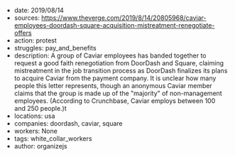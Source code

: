 - date: 2019/08/14
- sources: https://www.theverge.com/2019/8/14/20805968/caviar-employees-doordash-square-acquisition-mistreatment-renegotiate-offers
- action: protest
- struggles: pay_and_benefits
- description: A group of Caviar employees has banded together to request a good faith renegotiation from DoorDash and Square, claiming mistreatment in the job transition process as DoorDash finalizes its plans to acquire Caviar from the payment company. It is unclear how many people this letter represents, though an anonymous Caviar member claims that the group is made up of the "majority" of non-management employees. (According to Crunchbase, Caviar employs between 100 and 250 people.)t
- locations: usa
- companies: doordash, caviar, square
- workers: None
- tags: white_collar_workers
- author: organizejs
